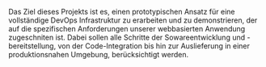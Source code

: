 Das Ziel dieses Projekts ist es, einen prototypischen Ansatz für eine vollständige DevOps Infrastruktur zu erarbeiten und zu demonstrieren, der auf die spezifischen Anforderungen unserer webbasierten Anwendung zugeschniten ist. 
Dabei sollen alle Schritte der Sowareentwicklung und -bereitstellung, von der Code-Integration bis hin zur Auslieferung in einer produktionsnahen Umgebung, berücksichtigt werden.
